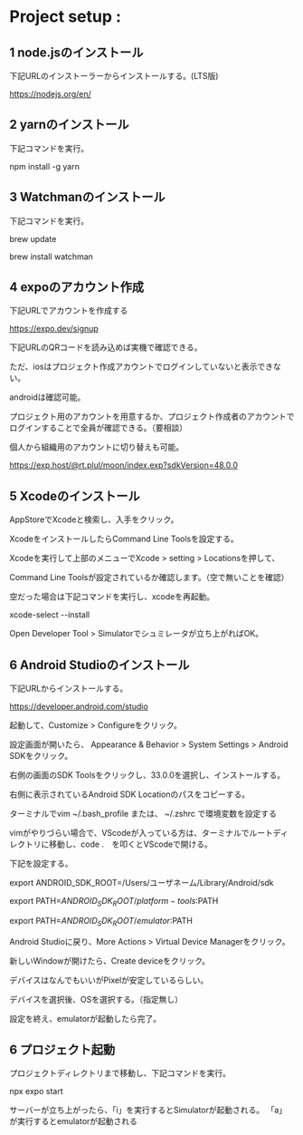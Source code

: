# Project setup :
## 1 node.jsのインストール
下記URLのインストーラーからインストールする。(LTS版)

https://nodejs.org/en/

## 2 yarnのインストール
下記コマンドを実行。

npm install -g yarn

## 3 Watchmanのインストール
下記コマンドを実行。

brew update

brew install watchman

## 4 expoのアカウント作成
下記URLでアカウントを作成する

https://expo.dev/signup

下記URLのQRコードを読み込めば実機で確認できる。

ただ、iosはプロジェクト作成アカウントでログインしていないと表示できない。

androidは確認可能。

プロジェクト用のアカウントを用意するか、プロジェクト作成者のアカウントでログインすることで全員が確認できる。（要相談）

個人から組織用のアカウントに切り替えも可能。

https://exp.host/@rt.plul/moon/index.exp?sdkVersion=48.0.0

## 5 Xcodeのインストール
AppStoreでXcodeと検索し、入手をクリック。

XcodeをインストールしたらCommand Line Toolsを設定する。

Xcodeを実行して上部のメニューでXcode > setting > Locationsを押して、

Command Line Toolsが設定されているか確認します。（空で無いことを確認）

空だった場合は下記コマンドを実行し、xcodeを再起動。

xcode-select --install

Open Developer Tool > Simulatorでシュミレータが立ち上がればOK。

## 6 Android Studioのインストール
下記URLからインストールする。

https://developer.android.com/studio

起動して、Customize > Configureをクリック。

設定画面が開いたら、 Appearance & Behavior > System Settings > Android SDKをクリック。

右側の画面のSDK Toolsをクリックし、33.0.0を選択し、インストールする。

右側に表示されているAndroid SDK Locationのパスをコピーする。

ターミナルでvim ~/.bash_profile または、 ~/.zshrc で環境変数を設定する

vimがやりづらい場合で、VScodeが入っている方は、ターミナルでルートディレクトリに移動し、code .　を叩くとVScodeで開ける。

下記を設定する。

export ANDROID_SDK_ROOT=/Users/ユーザネーム/Library/Android/sdk

export PATH=$ANDROID_SDK_ROOT/platform-tools:$PATH

export PATH=$ANDROID_SDK_ROOT/emulator:$PATH

Android Studioに戻り、More Actions > Virtual Device Managerをクリック。

新しいWindowが開けたら、Create deviceをクリック。

デバイスはなんでもいいがPixelが安定しているらしい。

デバイスを選択後、OSを選択する。（指定無し）

設定を終え、emulatorが起動したら完了。

## 6 プロジェクト起動

プロジェクトディレクトリまで移動し、下記コマンドを実行。

npx expo start

サーバーが立ち上がったら、「i」を実行するとSimulatorが起動される。
「a」が実行するとemulatorが起動される

